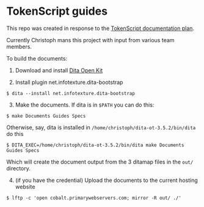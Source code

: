 # TokenScript guides

This repo was created in response to the [TokenScript documentation plan](https://community.tokenscript.org/t/what-kind-of-documents-do-we-need-for-tokenscript/366).

Currently Christoph mans this project with input from various team members.

To build the documents:

1. Download and install [Dita Open Kit](https://www.dita-ot.org)

2. Install plugin net.infotexture.dita-bootstrap

````
$ dita --install net.infotexture.dita-bootstrap
````

3. Make the documents. If dita is in `$PATH` you can do this:

````
$ make Documents Guides Specs
````

Otherwise, say, dita is installed in `/home/christoph/dita-ot-3.5.2/bin/dita` do this
````
$ DITA_EXEC=/home/christoph/dita-ot-3.5.2/bin/dita make Documents Guides Specs 
````

Which will create the document output from the 3 ditamap files in the `out/` directory.

4. (if you have the credential) Upload the documents to the current hosting website

````
$ lftp -c 'open cobalt.primarywebservers.com; mirror -R out/ ./'
````
